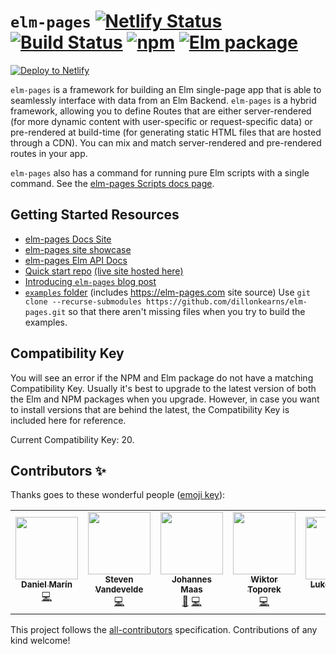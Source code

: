 # `elm-pages` [![Netlify Status](https://api.netlify.com/api/v1/badges/8ee4a674-4f37-4f16-b99e-607c0a02ee75/deploy-status)](https://app.netlify.com/sites/elm-pages/deploys) [![Build Status](https://github.com/dillonkearns/elm-pages/workflows/Elm%20CI/badge.svg)](https://github.com/dillonkearns/elm-pages/actions?query=branch%3Amaster) [![npm](https://img.shields.io/npm/v/elm-pages.svg)](https://npmjs.com/package/elm-pages) [![Elm package](https://img.shields.io/elm-package/v/dillonkearns/elm-pages.svg)](https://package.elm-lang.org/packages/dillonkearns/elm-pages/latest/)

[![Deploy to Netlify](https://www.netlify.com/img/deploy/button.svg)](https://app.netlify.com/start/deploy?repository=https://github.com/dillonkearns/elm-pages-starter)

`elm-pages` is a framework for building an Elm single-page app that is able to seamlessly interface with data from an Elm Backend. `elm-pages` is a hybrid framework, allowing you to define Routes that are either server-rendered
(for more dynamic content with user-specific or request-specific data) or pre-rendered at build-time (for generating static HTML files that are hosted through a CDN). You can mix and match server-rendered and pre-rendered routes in your app.

`elm-pages` also has a command for running pure Elm scripts with a single command. See the [elm-pages Scripts docs page](https://elm-pages-v3.netlify.app/docs/elm-pages-scripts).

## Getting Started Resources

- [elm-pages Docs Site](https://elm-pages.com/docs)
- [elm-pages site showcase](https://elm-pages.com/showcase/)
- [elm-pages Elm API Docs](https://package.elm-lang.org/packages/dillonkearns/elm-pages/10.0.1/)
- [Quick start repo](https://github.com/dillonkearns/elm-pages-starter) [(live site hosted here)](https://elm-pages-starter.netlify.com)
- [Introducing `elm-pages` blog post](https://elm-pages.com/blog/introducing-elm-pages)
- [`examples` folder](https://github.com/dillonkearns/elm-pages/blob/master/examples/) (includes https://elm-pages.com site source) Use `git clone --recurse-submodules https://github.com/dillonkearns/elm-pages.git` so that there aren't missing files when you try to build the examples.

## Compatibility Key

You will see an error if the NPM and Elm package do not have a matching Compatibility Key. Usually it's best to upgrade to the latest version of both the Elm and NPM
packages when you upgrade. However, in case you want to install versions that are behind the latest, the Compatibility Key is included here for reference.

Current Compatibility Key: 20.

## Contributors ✨

Thanks goes to these wonderful people ([emoji key](https://allcontributors.org/docs/en/emoji-key)):

<!-- ALL-CONTRIBUTORS-LIST:START - Do not remove or modify this section -->
<!-- prettier-ignore-start -->
<!-- markdownlint-disable -->
<table>
  <tr>
    <td align="center"><a href="https://github.com/danmarcab"><img src="https://avatars2.githubusercontent.com/u/1517969?v=4" width="100px;" alt=""/><br /><sub><b>Daniel Marín</b></sub></a><br /><a href="https://github.com/dillonkearns/elm-pages/commits?author=danmarcab" title="Code">💻</a></td>
    <td align="center"><a href="https://citric.id"><img src="https://avatars1.githubusercontent.com/u/296665?v=4" width="100px;" alt=""/><br /><sub><b>Steven Vandevelde</b></sub></a><br /><a href="https://github.com/dillonkearns/elm-pages/commits?author=icidasset" title="Code">💻</a></td>
    <td align="center"><a href="https://github.com/Y0hy0h"><img src="https://avatars0.githubusercontent.com/u/11377826?v=4" width="100px;" alt=""/><br /><sub><b>Johannes Maas</b></sub></a><br /><a href="#userTesting-Y0hy0h" title="User Testing">📓</a> <a href="https://github.com/dillonkearns/elm-pages/commits?author=Y0hy0h" title="Code">💻</a></td>
    <td align="center"><a href="https://github.com/vViktorPL"><img src="https://avatars1.githubusercontent.com/u/2961541?v=4" width="100px;" alt=""/><br /><sub><b>Wiktor Toporek</b></sub></a><br /><a href="https://github.com/dillonkearns/elm-pages/commits?author=vViktorPL" title="Code">💻</a></td>
    <td align="center"><a href="https://sunrisemovement.com"><img src="https://avatars1.githubusercontent.com/u/1508245?v=4" width="100px;" alt=""/><br /><sub><b>Luke Westby</b></sub></a><br /><a href="https://github.com/dillonkearns/elm-pages/commits?author=lukewestby" title="Code">💻</a></td>
  </tr>
</table>

<!-- markdownlint-enable -->
<!-- prettier-ignore-end -->

<!-- ALL-CONTRIBUTORS-LIST:END -->

This project follows the [all-contributors](https://github.com/all-contributors/all-contributors) specification. Contributions of any kind welcome!

